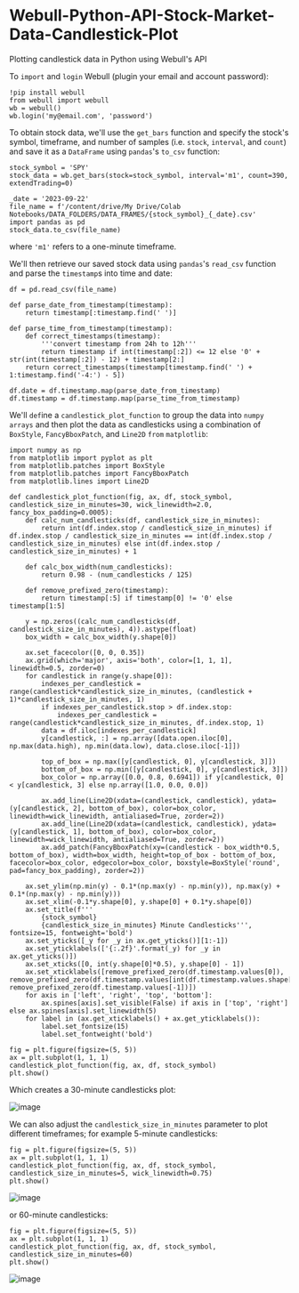 # Webull-Python-API-Stock-Market-Data-Candlestick-Plot
Plotting candlestick data in Python using Webull's API


To `import` and `login` Webull (plugin your email and account password):

    !pip install webull
    from webull import webull
    wb = webull()
    wb.login('my@email.com', 'password')

To obtain stock data, we'll use the `get_bars` function and specify the stock's symbol, timeframe, and number of samples (i.e. `stock`, `interval`, and `count`) and save it as a `DataFrame` using `pandas`'s `to_csv` function:

    stock_symbol = 'SPY'
    stock_data = wb.get_bars(stock=stock_symbol, interval='m1', count=390, extendTrading=0)

    _date = '2023-09-22'
    file_name = f'/content/drive/My Drive/Colab Notebooks/DATA_FOLDERS/DATA_FRAMES/{stock_symbol}_{_date}.csv'
    import pandas as pd
    stock_data.to_csv(file_name)

where `'m1'` refers to a one-minute timeframe.

We'll then retrieve our saved stock data using `pandas`'s `read_csv` function and parse the `timestamp`s into time and date:

    df = pd.read_csv(file_name)
    
    def parse_date_from_timestamp(timestamp):
        return timestamp[:timestamp.find(' ')]
    
    def parse_time_from_timestamp(timestamp):
        def correct_timestamps(timestamp):
            '''convert timestamp from 24h to 12h'''
            return timestamp if int(timestamp[:2]) <= 12 else '0' + str(int(timestamp[:2]) - 12) + timestamp[2:]
        return correct_timestamps(timestamp[timestamp.find(' ') + 1:timestamp.find('-4:') - 5])
    
    df.date = df.timestamp.map(parse_date_from_timestamp)
    df.timestamp = df.timestamp.map(parse_time_from_timestamp)

We'll `def`ine a `candlestick_plot_function` to group the data into `numpy` `arrays` and then plot the data as candlesticks using a combination of `BoxStyle`, `FancyBboxPatch`, and `Line2D` `from` `matplotlib`:

    import numpy as np
    from matplotlib import pyplot as plt
    from matplotlib.patches import BoxStyle
    from matplotlib.patches import FancyBboxPatch
    from matplotlib.lines import Line2D

    def candlestick_plot_function(fig, ax, df, stock_symbol, candlestick_size_in_minutes=30, wick_linewidth=2.0, fancy_box_padding=0.0005):
        def calc_num_candlesticks(df, candlestick_size_in_minutes):
            return int(df.index.stop / candlestick_size_in_minutes) if df.index.stop / candlestick_size_in_minutes == int(df.index.stop / candlestick_size_in_minutes) else int(df.index.stop / candlestick_size_in_minutes) + 1
    
        def calc_box_width(num_candlesticks):
            return 0.98 - (num_candlesticks / 125)
    
        def remove_prefixed_zero(timestamp):
            return timestamp[:5] if timestamp[0] != '0' else timestamp[1:5]
    
        y = np.zeros((calc_num_candlesticks(df, candlestick_size_in_minutes), 4)).astype(float)
        box_width = calc_box_width(y.shape[0])
    
        ax.set_facecolor([0, 0, 0.35])
        ax.grid(which='major', axis='both', color=[1, 1, 1], linewidth=0.5, zorder=0)
        for candlestick in range(y.shape[0]):
            indexes_per_candlestick = range(candlestick*candlestick_size_in_minutes, (candlestick + 1)*candlestick_size_in_minutes, 1)
            if indexes_per_candlestick.stop > df.index.stop:
                indexes_per_candlestick = range(candlestick*candlestick_size_in_minutes, df.index.stop, 1)
            data = df.iloc[indexes_per_candlestick]
            y[candlestick, :] = np.array([data.open.iloc[0], np.max(data.high), np.min(data.low), data.close.iloc[-1]])
    
            top_of_box = np.max([y[candlestick, 0], y[candlestick, 3]])
            bottom_of_box = np.min([y[candlestick, 0], y[candlestick, 3]])
            box_color = np.array([0.0, 0.8, 0.6941]) if y[candlestick, 0] < y[candlestick, 3] else np.array([1.0, 0.0, 0.0])
    
            ax.add_line(Line2D(xdata=(candlestick, candlestick), ydata=(y[candlestick, 2], bottom_of_box), color=box_color, linewidth=wick_linewidth, antialiased=True, zorder=2))
            ax.add_line(Line2D(xdata=(candlestick, candlestick), ydata=(y[candlestick, 1], bottom_of_box), color=box_color, linewidth=wick_linewidth, antialiased=True, zorder=2))
            ax.add_patch(FancyBboxPatch(xy=(candlestick - box_width*0.5, bottom_of_box), width=box_width, height=top_of_box - bottom_of_box, facecolor=box_color, edgecolor=box_color, boxstyle=BoxStyle('round', pad=fancy_box_padding), zorder=2))
    
        ax.set_ylim(np.min(y) - 0.1*(np.max(y) - np.min(y)), np.max(y) + 0.1*(np.max(y) - np.min(y)))
        ax.set_xlim(-0.1*y.shape[0], y.shape[0] + 0.1*y.shape[0])
        ax.set_title(f'''
            {stock_symbol}
            {candlestick_size_in_minutes} Minute Candlesticks''', fontsize=15, fontweight='bold')
        ax.set_yticks([_y for _y in ax.get_yticks()][1:-1])
        ax.set_yticklabels(['{:.2f}'.format(_y) for _y in ax.get_yticks()])
        ax.set_xticks([0, int(y.shape[0]*0.5), y.shape[0] - 1])
        ax.set_xticklabels([remove_prefixed_zero(df.timestamp.values[0]), remove_prefixed_zero(df.timestamp.values[int(df.timestamp.values.shape[0]*0.5)]), remove_prefixed_zero(df.timestamp.values[-1])])
        for axis in ['left', 'right', 'top', 'bottom']:
            ax.spines[axis].set_visible(False) if axis in ['top', 'right'] else ax.spines[axis].set_linewidth(5)
        for label in (ax.get_xticklabels() + ax.get_yticklabels()):
            label.set_fontsize(15)
            label.set_fontweight('bold')
    
    fig = plt.figure(figsize=(5, 5))
    ax = plt.subplot(1, 1, 1)
    candlestick_plot_function(fig, ax, df, stock_symbol)
    plt.show()


Which creates a 30-minute candlesticks plot:

![image](https://github.com/OriYarden/Webull-Python-API-Stock-Market-Data-Candlestick-Plot/assets/137197657/3a211deb-93d8-4b6c-a5f0-a155a33020de)

We can also adjust the `candlestick_size_in_minutes` parameter to plot different timeframes; for example 5-minute candlesticks:

    fig = plt.figure(figsize=(5, 5))
    ax = plt.subplot(1, 1, 1)
    candlestick_plot_function(fig, ax, df, stock_symbol, candlestick_size_in_minutes=5, wick_linewidth=0.75)
    plt.show()

![image](https://github.com/OriYarden/Webull-Python-API-Stock-Market-Data-Candlestick-Plot/assets/137197657/07f014a8-a88f-4474-ba24-d507ce629aef)


or 60-minute candlesticks:

    fig = plt.figure(figsize=(5, 5))
    ax = plt.subplot(1, 1, 1)
    candlestick_plot_function(fig, ax, df, stock_symbol, candlestick_size_in_minutes=60)
    plt.show()


![image](https://github.com/OriYarden/Webull-Python-API-Stock-Market-Data-Candlestick-Plot/assets/137197657/1524f528-9fa0-45aa-9935-97df6734d343)

